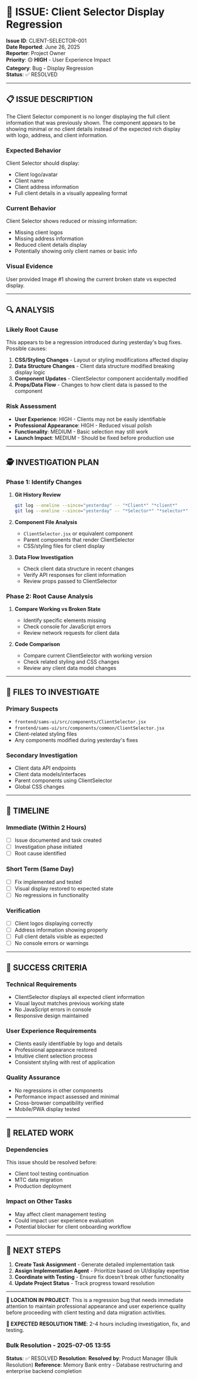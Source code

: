 # 🚨 ISSUE: Client Selector Display Regression

**Issue ID**: CLIENT-SELECTOR-001  
**Date Reported**: June 26, 2025  
**Reporter**: Project Owner  
**Priority**: 🟡 **HIGH** - User Experience Impact  
**Category**: Bug - Display Regression  
**Status**: ✅ RESOLVED

---

## 📋 **ISSUE DESCRIPTION**

The Client Selector component is no longer displaying the full client information that was previously shown. The component appears to be showing minimal or no client details instead of the expected rich display with logo, address, and client information.

### **Expected Behavior**
Client Selector should display:
- Client logo/avatar
- Client name
- Client address information
- Full client details in a visually appealing format

### **Current Behavior**
Client Selector shows reduced or missing information:
- Missing client logos
- Missing address information
- Reduced client details display
- Potentially showing only client names or basic info

### **Visual Evidence**
User provided Image #1 showing the current broken state vs expected display.

---

## 🔍 **ANALYSIS**

### **Likely Root Cause**
This appears to be a regression introduced during yesterday's bug fixes. Possible causes:
1. **CSS/Styling Changes** - Layout or styling modifications affected display
2. **Data Structure Changes** - Client data structure modified breaking display logic
3. **Component Updates** - ClientSelector component accidentally modified
4. **Props/Data Flow** - Changes to how client data is passed to the component

### **Risk Assessment**
- **User Experience**: HIGH - Clients may not be easily identifiable
- **Professional Appearance**: HIGH - Reduced visual polish
- **Functionality**: MEDIUM - Basic selection may still work
- **Launch Impact**: MEDIUM - Should be fixed before production use

---

## 🕵️ **INVESTIGATION PLAN**

### **Phase 1: Identify Changes**
1. **Git History Review**
   ```bash
   git log --oneline --since="yesterday" -- "*Client*" "*client*"
   git log --oneline --since="yesterday" -- "*Selector*" "*selector*"
   ```

2. **Component File Analysis**
   - `ClientSelector.jsx` or equivalent component
   - Parent components that render ClientSelector
   - CSS/styling files for client display

3. **Data Flow Investigation**
   - Check client data structure in recent changes
   - Verify API responses for client information
   - Review props passed to ClientSelector

### **Phase 2: Root Cause Analysis**
1. **Compare Working vs Broken State**
   - Identify specific elements missing
   - Check console for JavaScript errors
   - Review network requests for client data

2. **Code Comparison**
   - Compare current ClientSelector with working version
   - Check related styling and CSS changes
   - Review any client data model changes

---

## 🔧 **FILES TO INVESTIGATE**

### **Primary Suspects**
- `frontend/sams-ui/src/components/ClientSelector.jsx`
- `frontend/sams-ui/src/components/common/ClientSelector.jsx`
- Client-related styling files
- Any components modified during yesterday's fixes

### **Secondary Investigation**
- Client data API endpoints
- Client data models/interfaces
- Parent components using ClientSelector
- Global CSS changes

---

## 📅 **TIMELINE**

### **Immediate (Within 2 Hours)**
- [ ] Issue documented and task created
- [ ] Investigation phase initiated
- [ ] Root cause identified

### **Short Term (Same Day)**
- [ ] Fix implemented and tested
- [ ] Visual display restored to expected state
- [ ] No regressions in functionality

### **Verification**
- [ ] Client logos displaying correctly
- [ ] Address information showing properly
- [ ] Full client details visible as expected
- [ ] No console errors or warnings

---

## 🎯 **SUCCESS CRITERIA**

### **Technical Requirements**
- ClientSelector displays all expected client information
- Visual layout matches previous working state
- No JavaScript errors in console
- Responsive design maintained

### **User Experience Requirements**
- Clients easily identifiable by logo and details
- Professional appearance restored
- Intuitive client selection process
- Consistent styling with rest of application

### **Quality Assurance**
- No regressions in other components
- Performance impact assessed and minimal
- Cross-browser compatibility verified
- Mobile/PWA display tested

---

## 📝 **RELATED WORK**

### **Dependencies**
This issue should be resolved before:
- Client tool testing continuation
- MTC data migration
- Production deployment

### **Impact on Other Tasks**
- May affect client management testing
- Could impact user experience evaluation
- Potential blocker for client onboarding workflow

---

## 🔄 **NEXT STEPS**

1. **Create Task Assignment** - Generate detailed implementation task
2. **Assign Implementation Agent** - Prioritize based on UI/display expertise
3. **Coordinate with Testing** - Ensure fix doesn't break other functionality
4. **Update Project Status** - Track progress toward resolution

---

**📍 LOCATION IN PROJECT**: This is a regression bug that needs immediate attention to maintain professional appearance and user experience quality before proceeding with client testing and data migration activities.

**🎯 EXPECTED RESOLUTION TIME**: 2-4 hours including investigation, fix, and testing.
### Bulk Resolution - 2025-07-05 13:55
**Status**: ✅ RESOLVED
**Resolution**: 
**Resolved by**: Product Manager (Bulk Resolution)
**Reference**: Memory Bank entry - Database restructuring and enterprise backend completion

